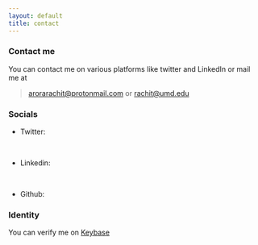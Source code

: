```yaml
---
layout: default
title: contact
---
```

### Contact me

You can contact me on various platforms like twitter and LinkedIn or mail me at 

>  <a href = "mailto:admin@arorarachit.com" target="_blank" rel="noopener"> arorarachit@protonmail.com </a>
or
 <a href = "mailto:admin@arorarachit.com" target="_blank" rel="noopener"> rachit@umd.edu </a>

### Socials
<!-- Add font awesome icons -->
* Twitter: <a href="#" class="fa fa-twitter" href = "https://twitter.com/rach1tarora" target="_blank" rel="noopener" ></a> &nbsp; 
<br>

* Linkedin:<a href="#" class="fa fa-linkedin" href = "https://www.linkedin.com/in/rach1tarora/" target="_blank" rel="noopener" ></a> &nbsp; 
<br>

* Github: <a href="#" class="fa fa-github" href = "https://github.com/rach1tarora" target="_blank" rel="noopener" ></a> &nbsp; 



<!-- Add icon library -->
<link rel="stylesheet" href="https://cdnjs.cloudflare.com/ajax/libs/font-awesome/4.7.0/css/font-awesome.min.css">


### Identity
You can verify me on <a href="https://keybase.io/rachitaroraa" target="_blank" rel="noopener">Keybase</a> 